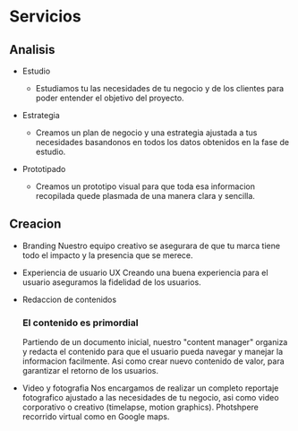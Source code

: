 # Servicios

## Analisis

- Estudio
  - Estudiamos tu las necesidades de tu negocio y de los clientes para poder entender el objetivo del proyecto.

- Estrategia
  - Creamos un plan de negocio y una estrategia ajustada a tus necesidades basandonos en todos los datos obtenidos en la fase de estudio. 

- Prototipado
  - Creamos un prototipo visual para que toda esa informacion recopilada quede plasmada de una manera clara y sencilla.  

## Creacion

- Branding
  Nuestro equipo creativo se asegurara de que tu marca tiene todo el impacto y la presencia que se merece. 

- Experiencia de usuario UX
  Creando una buena experiencia para el usuario aseguramos la fidelidad de los usuarios.

- Redaccion de contenidos
  ### El contenido es primordial
  Partiendo de un documento inicial, nuestro "content manager" organiza y redacta el contenido para que el usuario pueda navegar y manejar la informacion facilmente. Asi como crear nuevo contenido de valor, para garantizar el retorno de los usuarios.

- Video y fotografia
  Nos encargamos de realizar un completo reportaje fotografico ajustado a las necesidades de tu negocio, asi como video corporativo o creativo (timelapse, motion graphics).
  Photshpere recorrido virtual como en Google maps.
